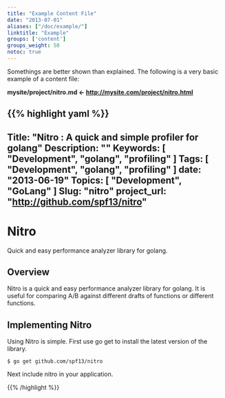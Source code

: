 ```yaml
---
title: "Example Content File"
date: "2013-07-01"
aliases: ["/doc/example/"]
linktitle: "Example"
groups: ['content']
groups_weight: 50
notoc: true
---
```


Somethings are better shown than explained. The following is a very basic example of a content file:

**mysite/project/nitro.md  <- http://mysite.com/project/nitro.html**

{{% highlight yaml %}}
---
Title:       "Nitro : A quick and simple profiler for golang"
Description: ""
Keywords:    [ "Development", "golang", "profiling" ]
Tags:        [ "Development", "golang", "profiling" ]
date:        "2013-06-19"
Topics:      [ "Development", "GoLang" ]
Slug:        "nitro"
project_url: "http://github.com/spf13/nitro"
---

# Nitro

Quick and easy performance analyzer library for golang.

## Overview

Nitro is a quick and easy performance analyzer library for golang.
It is useful for comparing A/B against different drafts of functions
or different functions.

## Implementing Nitro

Using Nitro is simple. First use go get to install the latest version
of the library.

    $ go get github.com/spf13/nitro

Next include nitro in your application.

{{% /highlight %}}

